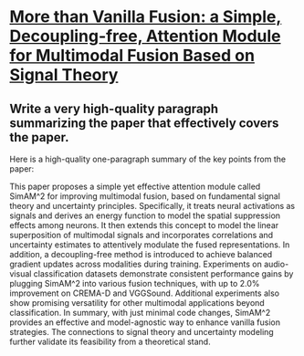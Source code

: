 # [More than Vanilla Fusion: a Simple, Decoupling-free, Attention Module   for Multimodal Fusion Based on Signal Theory](https://arxiv.org/abs/2312.07212)

## Write a very high-quality paragraph summarizing the paper that effectively covers the paper.

 Here is a high-quality one-paragraph summary of the key points from the paper:

This paper proposes a simple yet effective attention module called SimAM^2 for improving multimodal fusion, based on fundamental signal theory and uncertainty principles. Specifically, it treats neural activations as signals and derives an energy function to model the spatial suppression effects among neurons. It then extends this concept to model the linear superposition of multimodal signals and incorporates correlations and uncertainty estimates to attentively modulate the fused representations. In addition, a decoupling-free method is introduced to achieve balanced gradient updates across modalities during training. Experiments on audio-visual classification datasets demonstrate consistent performance gains by plugging SimAM^2 into various fusion techniques, with up to 2.0% improvement on CREMA-D and VGGSound. Additional experiments also show promising versatility for other multimodal applications beyond classification. In summary, with just minimal code changes, SimAM^2 provides an effective and model-agnostic way to enhance vanilla fusion strategies. The connections to signal theory and uncertainty modeling further validate its feasibility from a theoretical stand.
